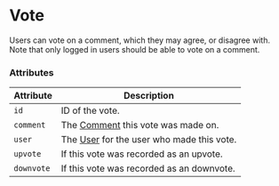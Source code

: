 # Vote

Users can vote on a comment, which they may agree, or disagree with. Note that only logged in users should be able to vote on a comment.

### Attributes

Attribute | Description
--- | ---
`id` | ID of the vote.
`comment` | The [Comment](docs:developers/comment) this vote was made on.
`user` | The [User](https://docs.craftcms.com/api/v3/craft-elements-user.html) for the user who made this vote.
`upvote` | If this vote was recorded as an upvote.
`downvote` | If this vote was recorded as an downvote.